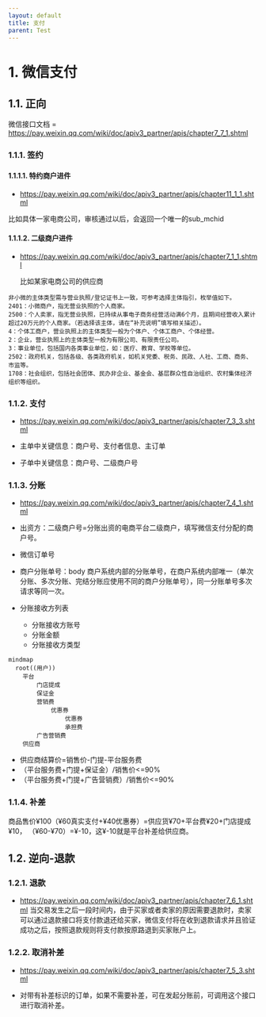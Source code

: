 ```yaml
---
layout: default
title: 支付
parent: Test
---
```


# 1. 微信支付

## 1.1. 正向

微信接口文档 = https://pay.weixin.qq.com/wiki/doc/apiv3_partner/apis/chapter7_7_1.shtml

### 1.1.1. 签约

#### 1.1.1.1. 特约商户进件

- https://pay.weixin.qq.com/wiki/doc/apiv3_partner/apis/chapter11_1_1.shtml
  
比如具体一家电商公司，审核通过以后，会返回一个唯一的sub_mchid

#### 1.1.1.2. 二级商户进件

- https://pay.weixin.qq.com/wiki/doc/apiv3_partner/apis/chapter7_1_1.shtml

  比如某家电商公司的供应商


```text
非小微的主体类型需与营业执照/登记证书上一致，可参考选择主体指引，枚举值如下。
2401：小微商户，指无营业执照的个人商家。
2500：个人卖家，指无营业执照，已持续从事电子商务经营活动满6个月，且期间经营收入累计超过20万元的个人商家。（若选择该主体，请在“补充说明”填写相关描述）。
4：个体工商户，营业执照上的主体类型一般为个体户、个体工商户、个体经营。
2：企业，营业执照上的主体类型一般为有限公司、有限责任公司。
3：事业单位，包括国内各类事业单位，如：医疗、教育、学校等单位。
2502：政府机关，包括各级、各类政府机关，如机关党委、税务、民政、人社、工商、商务、市监等。
1708：社会组织，包括社会团体、民办非企业、基金会、基层群众性自治组织、农村集体经济组织等组织。
```

### 1.1.2. 支付

- https://pay.weixin.qq.com/wiki/doc/apiv3_partner/apis/chapter7_3_3.shtml

- 主单中关键信息：商户号、支付者信息、主订单

- 子单中关键信息：商户号、二级商户号

### 1.1.3. 分账

- https://pay.weixin.qq.com/wiki/doc/apiv3_partner/apis/chapter7_4_1.shtml

- 出资方：二级商户号=分账出资的电商平台二级商户，填写微信支付分配的商户号。
- 微信订单号
- 商户分账单号：body 商户系统内部的分账单号，在商户系统内部唯一（单次分账、多次分账、完结分账应使用不同的商户分账单号），同一分账单号多次请求等同一次。
- 分账接收方列表
  - 分账接收方账号
  - 分账金额
  - 分账接收方类型


```mermaid
mindmap
  root((用户))
    平台
        门店提成
        保证金
        营销费
            优惠券
                优惠券
                承担费
        广告营销费
    供应商

```
- 供应商结算价=销售价-门提-平台服务费
- （平台服务费+门提+保证金）/销售价<=90%
- （平台服务费+门提+广告营销费）/销售价<=90%

### 1.1.4. 补差

商品售价¥100（¥60真实支付+¥40优惠券）=供应货¥70+平台费¥20+门店提成¥10，
（¥60-¥70）=¥-10，这¥-10就是平台补差给供应商。

## 1.2. 逆向-退款

### 1.2.1. 退款

- https://pay.weixin.qq.com/wiki/doc/apiv3_partner/apis/chapter7_6_1.shtml
当交易发生之后一段时间内，由于买家或者卖家的原因需要退款时，卖家可以通过退款接口将支付款退还给买家，微信支付将在收到退款请求并且验证成功之后，按照退款规则将支付款按原路退到买家账户上。



### 1.2.2. 取消补差
- https://pay.weixin.qq.com/wiki/doc/apiv3_partner/apis/chapter7_5_3.shtml

- 对带有补差标识的订单，如果不需要补差，可在发起分账前，可调用这个接口进行取消补差。